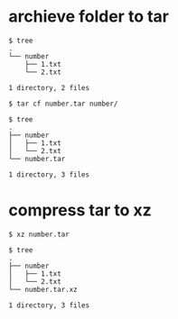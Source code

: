 # archieve folder to tar
```{bash}
$ tree
.
└── number
    ├── 1.txt
    └── 2.txt

1 directory, 2 files

$ tar cf number.tar number/

$ tree
.
├── number
│   ├── 1.txt
│   └── 2.txt
└── number.tar

1 directory, 3 files
```

# compress tar to xz
```{bash}
$ xz number.tar 

$ tree
.
├── number
│   ├── 1.txt
│   └── 2.txt
└── number.tar.xz

1 directory, 3 files
```
